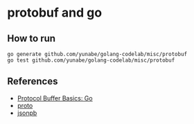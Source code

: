 # protobuf and go

## How to run

```shell
go generate github.com/yunabe/golang-codelab/misc/protobuf
go test github.com/yunabe/golang-codelab/misc/protobuf
```

## References
- [Protocol Buffer Basics: Go](https://developers.google.com/protocol-buffers/docs/gotutorial)
- [proto](https://godoc.org/github.com/golang/protobuf/proto)
- [jsonpb](https://godoc.org/github.com/golang/protobuf/jsonpb)
